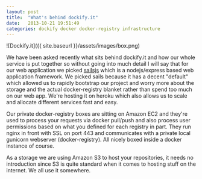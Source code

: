 ```yaml
---
layout: post
title:  "What's behind dockify.it"
date:   2013-10-21 19:51:49
categories: dockify docker docker-registry infrastructure
---
```


![Dockify.it]({{ site.baseurl }}/assets/images/box.png)

We have been asked recently what sits behind dockify.it and how our whole service is put together so without going into much detail I will say that for our web application we picked [sailsjs](http://www.sailsjs.org) which is a nodejs/express based web application framework. We picked sails because it has a decent "default" which allowed us to rapidly bootstrap our project and worry more about the storage and the actual docker-registry blanket rather than spend too much on our web app. We're hosting it on heroku which also allows us to scale and allocate different services fast and easy.

Our private docker-registry boxes are sitting on Amazon EC2 and they're used to process your requests via docker pull/push and also process user permissions based on what you defined for each registry in part. They run nginx in front with SSL on port 443 and communicates with a private local gunicorn webserver (docker-registry). All nicely boxed inside a docker instance of course.

As a storage we are using Amazon S3 to host your repositories, it needs no introduction since S3 is quite standard when it comes to hosting stuff on the internet. We all use it somewhere.